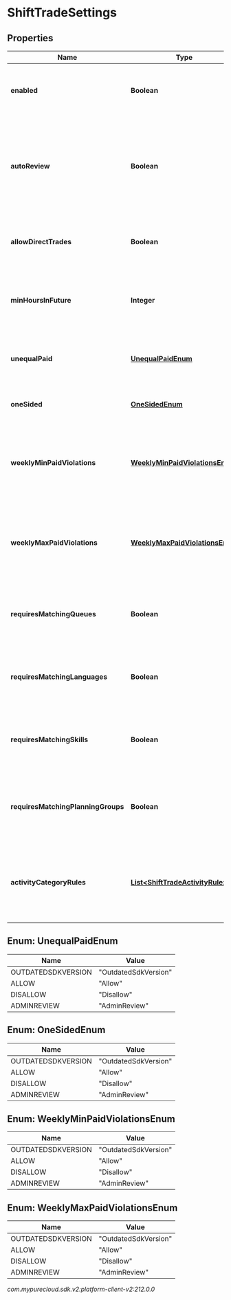 # ShiftTradeSettings


## Properties

| Name | Type | Description | Notes |
| ------------ | ------------- | ------------- | ------------- |
| **enabled** | **Boolean** | Whether shift trading is enabled for this management unit |  [optional] |
| **autoReview** | **Boolean** | Whether automatic shift trade review is enabled according to the rules defined in for this management unit |  [optional] |
| **allowDirectTrades** | **Boolean** | Whether direct shift trades between agents are allowed |  [optional] |
| **minHoursInFuture** | **Integer** | The minimum number of hours in the future shift trades are allowed |  [optional] |
| **unequalPaid** | [**UnequalPaidEnum**](#Enum--UnequalPaidEnum) | How to handle shift trades which involve unequal paid times |  [optional] |
| **oneSided** | [**OneSidedEnum**](#Enum--OneSidedEnum) | How to handle one-sided shift trades |  [optional] |
| **weeklyMinPaidViolations** | [**WeeklyMinPaidViolationsEnum**](#Enum--WeeklyMinPaidViolationsEnum) | How to handle shift trades which result in violations of weekly minimum paid time constraint |  [optional] |
| **weeklyMaxPaidViolations** | [**WeeklyMaxPaidViolationsEnum**](#Enum--WeeklyMaxPaidViolationsEnum) | How to handle shift trades which result in violations of weekly maximum paid time constraint |  [optional] |
| **requiresMatchingQueues** | **Boolean** | Whether to constrain shift trades to agents with matching queues |  [optional] |
| **requiresMatchingLanguages** | **Boolean** | Whether to constrain shift trades to agents with matching languages |  [optional] |
| **requiresMatchingSkills** | **Boolean** | Whether to constrain shift trades to agents with matching skills |  [optional] |
| **requiresMatchingPlanningGroups** | **Boolean** | Whether to constrain shift trades to agents with matching planning groups |  [optional] |
| **activityCategoryRules** | [**List&lt;ShiftTradeActivityRule&gt;**](ShiftTradeActivityRule) | Rules that specify what to do with activity categories that are part of a shift defined in a trade |  [optional] |


## Enum: UnequalPaidEnum

| Name | Value |
| ---- | ----- |
| OUTDATEDSDKVERSION | &quot;OutdatedSdkVersion&quot; | 
| ALLOW | &quot;Allow&quot; | 
| DISALLOW | &quot;Disallow&quot; | 
| ADMINREVIEW | &quot;AdminReview&quot; | 


## Enum: OneSidedEnum

| Name | Value |
| ---- | ----- |
| OUTDATEDSDKVERSION | &quot;OutdatedSdkVersion&quot; | 
| ALLOW | &quot;Allow&quot; | 
| DISALLOW | &quot;Disallow&quot; | 
| ADMINREVIEW | &quot;AdminReview&quot; | 


## Enum: WeeklyMinPaidViolationsEnum

| Name | Value |
| ---- | ----- |
| OUTDATEDSDKVERSION | &quot;OutdatedSdkVersion&quot; | 
| ALLOW | &quot;Allow&quot; | 
| DISALLOW | &quot;Disallow&quot; | 
| ADMINREVIEW | &quot;AdminReview&quot; | 


## Enum: WeeklyMaxPaidViolationsEnum

| Name | Value |
| ---- | ----- |
| OUTDATEDSDKVERSION | &quot;OutdatedSdkVersion&quot; | 
| ALLOW | &quot;Allow&quot; | 
| DISALLOW | &quot;Disallow&quot; | 
| ADMINREVIEW | &quot;AdminReview&quot; | 




_com.mypurecloud.sdk.v2:platform-client-v2:212.0.0_
